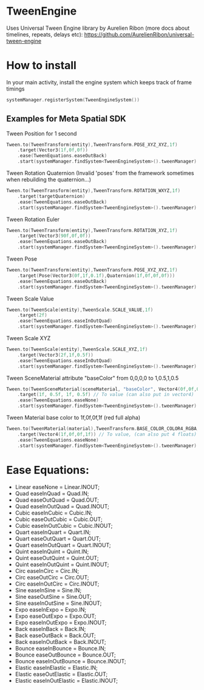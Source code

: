 # TweenEngine

Uses Universal Tween Engine library by Aurelien Ribon (more docs about timelines, repeats, delays etc):
https://github.com/AurelienRibon/universal-tween-engine

# How to install
In your main activity, install the engine system which keeps track of frame timings
```kotlin
systemManager.registerSystem(TweenEngineSystem())
```

## Examples for Meta Spatial SDK

Tween Position for 1 second
```kotlin
Tween.to(TweenTransform(entity),TweenTransform.POSE_XYZ_XYZ,1f)
    .target(Vector3(1f,0f,0f))
    .ease(TweenEquations.easeOutBack)
    .start(systemManager.findSystem<TweenEngineSystem>().tweenManager)
```
Tween Rotation Quaternion (Invalid 'poses' from the framework sometimes when rebuilding the quaternion...)
```kotlin
Tween.to(TweenTransform(entity),TweenTransform.ROTATION_WXYZ,1f)
    .target(targetQuaternion)
    .ease(TweenEquations.easeOutBack)
    .start(systemManager.findSystem<TweenEngineSystem>().tweenManager)
```
Tween Rotation Euler
```kotlin
Tween.to(TweenTransform(entity),TweenTransform.ROTATION_XYZ,1f)
    .target(Vector3(90f,0f,0f))
    .ease(TweenEquations.easeOutBack)
    .start(systemManager.findSystem<TweenEngineSystem>().tweenManager)
```
Tween Pose
```kotlin
Tween.to(TweenTransform(entity),TweenTransform.POSE_XYZ_XYZ,1f)
    .target(Pose(Vector3(0f,1f,0.1f),Quaternion(1f,0f,0f,0f)))
    .ease(TweenEquations.easeOutBack)
    .start(systemManager.findSystem<TweenEngineSystem>().tweenManager)
```
Tween Scale Value
```kotlin
Tween.to(TweenScale(entity),TweenScale.SCALE_VALUE,1f)
    .target(2f)
    .ease(TweenEquations.easeInOutQuad)
    .start(systemManager.findSystem<TweenEngineSystem>().tweenManager)
```
Tween Scale XYZ
```kotlin
Tween.to(TweenScale(entity),TweenScale.SCALE_XYZ,1f)
    .target(Vector3(2f,1f,0.5f))
    .ease(TweenEquations.easeInOutQuad)
    .start(systemManager.findSystem<TweenEngineSystem>().tweenManager)
```
Tween SceneMaterial attribute "baseColor" from 0,0,0,0 to 1,0.5,1,0.5
```kotlin
Tween.to(TweenSceneMaterial(sceneMaterial, "baseColor", Vector4(0f,0f,0f,0f)),TweenSceneMaterial.SET_ATTRIBUTE_VECTOR4,1f)
    .target(1f, 0.5f, 1f, 0.5f) // To value (can also put in vector4)
    .ease(TweenEquations.easeNone)
    .start(systemManager.findSystem<TweenEngineSystem>().tweenManager)
```
Tween Material base color to 1f,0f,0f,1f (red full alpha)
```kotlin
Tween.to(TweenMaterial(material),TweenTransform.BASE_COLOR_COLOR4_RGBA,1f)
    .target(Vector4(1f,0f,0f,1f)) // To value, (can also put 4 floats)
    .ease(TweenEquations.easeNone)
    .start(systemManager.findSystem<TweenEngineSystem>().tweenManager)
```

# Ease Equations:
- Linear easeNone = Linear.INOUT;
- Quad easeInQuad = Quad.IN;
- Quad easeOutQuad = Quad.OUT;
- Quad easeInOutQuad = Quad.INOUT;
- Cubic easeInCubic = Cubic.IN;
- Cubic easeOutCubic = Cubic.OUT;
- Cubic easeInOutCubic = Cubic.INOUT;
- Quart easeInQuart = Quart.IN;
- Quart easeOutQuart = Quart.OUT;
- Quart easeInOutQuart = Quart.INOUT;
- Quint easeInQuint = Quint.IN;
- Quint easeOutQuint = Quint.OUT;
- Quint easeInOutQuint = Quint.INOUT;
- Circ easeInCirc = Circ.IN;
- Circ easeOutCirc = Circ.OUT;
- Circ easeInOutCirc = Circ.INOUT;
- Sine easeInSine = Sine.IN;
- Sine easeOutSine = Sine.OUT;
- Sine easeInOutSine = Sine.INOUT;
- Expo easeInExpo = Expo.IN;
- Expo easeOutExpo = Expo.OUT;
- Expo easeInOutExpo = Expo.INOUT;
- Back easeInBack = Back.IN;
- Back easeOutBack = Back.OUT;
- Back easeInOutBack = Back.INOUT;
- Bounce easeInBounce = Bounce.IN;
- Bounce easeOutBounce = Bounce.OUT;
- Bounce easeInOutBounce = Bounce.INOUT;
- Elastic easeInElastic = Elastic.IN;
- Elastic easeOutElastic = Elastic.OUT;
- Elastic easeInOutElastic = Elastic.INOUT;
